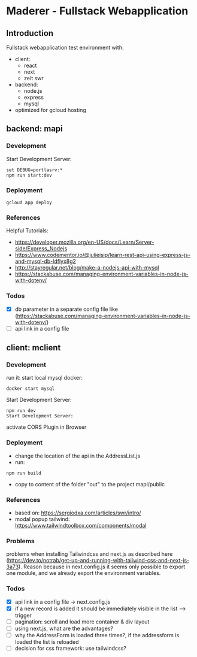 # Maderer - Fullstack Webapplication
## Introduction
Fullstack webapplication test environment with:
* client:
  - react
  - next
  - zeit swr
* backend:
  - node.js
  - express
  - mysql
* optimized for gcloud hosting

## backend: mapi
### Development
Start Development Server:
```
set DEBUG=portlasrv:*
npm run start:dev
```

### Deployment ###
```
gcloud app deploy
```

### References
Helpful Tutorials:
- https://developer.mozilla.org/en-US/docs/Learn/Server-side/Express_Nodejs
- https://www.codementor.io/@julieisip/learn-rest-api-using-express-js-and-mysql-db-ldflyx8g2
- http://stayregular.net/blog/make-a-nodejs-api-with-mysql
- https://stackabuse.com/managing-environment-variables-in-node-js-with-dotenv/

### Todos ###
- [x] db parameter in a separate config file like (https://stackabuse.com/managing-environment-variables-in-node-js-with-dotenv/)
- [ ] api link in a config file

## client: mclient
### Development
run it:
start local mysql docker:
```
docker start mysql
```

Start Development Server:
```
npm run dev
Start Development Server:
```
activate CORS Plugin in Browser

### Deployment ###
- change the location of the api in the AddressList.js
- run:
```
npm run build
```
- copy to content of the folder "out" to the project mapi/public

### References
- based on: https://sergiodxa.com/articles/swr/intro/
- modal popup tailwind: https://www.tailwindtoolbox.com/components/modal

### Problems
problems when installing Tailwindcss and next.js as described here (https://dev.to/notrab/get-up-and-running-with-tailwind-css-and-next-js-3a73). Reason because in next.config.js it seems only possible to export one module, and we already export the environment variables.

### Todos ###
- [x] api link in a config file -> next.config.js
- [x] if a new record is added it should be immediately visible in the list --> trigger
- [ ] pagination: scroll and load more container & div layout
- [ ] using next.js, what are the advantages?
- [ ] why the AddressForm is loaded three times?, if the addressform is loaded the list is reloaded
- [ ] decision for css framework: use tailwindcss?
